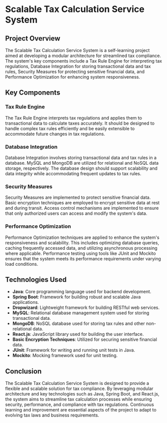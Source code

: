 # Scalable Tax Calculation Service System

## Project Overview

The Scalable Tax Calculation Service System is a self-learning project aimed at developing a modular architecture for streamlined tax compliance. The system's key components include a Tax Rule Engine for interpreting tax regulations, Database Integration for storing transactional data and tax rules, Security Measures for protecting sensitive financial data, and Performance Optimization for enhancing system responsiveness.

## Key Components

### Tax Rule Engine

The Tax Rule Engine interprets tax regulations and applies them to transactional data to calculate taxes accurately. It should be designed to handle complex tax rules efficiently and be easily extensible to accommodate future changes in tax regulations.

### Database Integration

Database Integration involves storing transactional data and tax rules in a database. MySQL and MongoDB are utilized for relational and NoSQL data storage, respectively. The database design should support scalability and data integrity while accommodating frequent updates to tax rules.

### Security Measures

Security Measures are implemented to protect sensitive financial data. Basic encryption techniques are employed to encrypt sensitive data at rest and during transit. Access control mechanisms are implemented to ensure that only authorized users can access and modify the system's data.

### Performance Optimization

Performance Optimization techniques are applied to enhance the system's responsiveness and scalability. This includes optimizing database queries, caching frequently accessed data, and utilizing asynchronous processing where applicable. Performance testing using tools like JUnit and Mockito ensures that the system meets its performance requirements under varying load conditions.

## Technologies Used

- **Java**: Core programming language used for backend development.
- **Spring Boot**: Framework for building robust and scalable Java applications.
- **Dropwizard**: Lightweight framework for building RESTful web services.
- **MySQL**: Relational database management system used for storing transactional data.
- **MongoDB**: NoSQL database used for storing tax rules and other non-relational data.
- **React.js**: JavaScript library used for building the user interface.
- **Basic Encryption Techniques**: Utilized for securing sensitive financial data.
- **JUnit**: Framework for writing and running unit tests in Java.
- **Mockito**: Mocking framework used for unit testing.

## Conclusion

The Scalable Tax Calculation Service System is designed to provide a flexible and scalable solution for tax compliance. By leveraging modular architecture and key technologies such as Java, Spring Boot, and React.js, the system aims to streamline tax calculation processes while ensuring security, performance, and compliance with tax regulations. Continuous learning and improvement are essential aspects of the project to adapt to evolving tax laws and business requirements.
